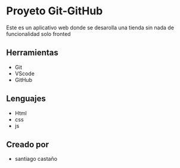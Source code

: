 # Proyeto Git-GitHub
Este es un aplicativo web donde se desarolla una tienda sin nada de funcionalidad solo fronted
## Herramientas
* Git
* VScode
* GitHub

## Lenguajes
* Html
* css
* js

## Creado por
* santiago castaño